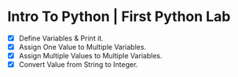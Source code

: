 # Intro To Python | First Python Lab

- [x] Define Variables & Print it.
- [x] Assign One Value to Multiple Variables.
- [x] Assign Multiple Values to Multiple Variables.
- [x] Convert Value from String to Integer.